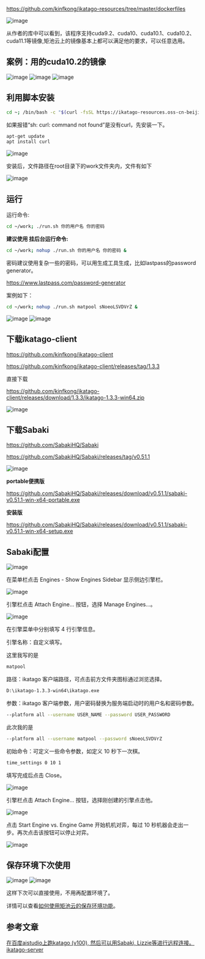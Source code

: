 https://github.com/kinfkong/ikatago-resources/tree/master/dockerfiles


![image](https://user-images.githubusercontent.com/16535685/132154463-e22e1a1a-6023-46bb-8ad3-95b3100879cf.png)


从作者的库中可以看到，该程序支持cuda9.2、cuda10、cuda10.1、cuda10.2、cuda11.1等镜像,矩池云上的镜像基本上都可以满足他的要求，可以任意选用。


## 案例：用的cuda10.2的镜像

![image](https://user-images.githubusercontent.com/16535685/132154492-a964845d-3dc0-4f04-8a0b-1fff5e79a88b.png)
![image](https://user-images.githubusercontent.com/16535685/132154509-058b5578-b67b-4111-b9d7-49579d756827.png)
![image](https://user-images.githubusercontent.com/16535685/132154526-31e6b4b6-66c9-4d5a-829a-82ed35ec49f5.png)

## 利用脚本安装

```bash
cd ~; /bin/bash -c "$(curl -fsSL https://ikatago-resources.oss-cn-beijing.aliyuncs.com/all/install.sh)"
```

如果报错“sh: curl: command not found”是没有curl，先安装一下。

```bash
apt-get update
apt install curl
```


![image](https://user-images.githubusercontent.com/16535685/132154653-46adf74b-b21c-4edb-aae1-43faa3fd2ebe.png)


安装后，文件路径在root目录下的work文件夹内，文件有如下


![image](https://user-images.githubusercontent.com/16535685/132154669-7a882811-453c-4b94-83b9-34879bebc5e6.png)


## 运行


运行命令:

```bash
cd ~/work; ./run.sh 你的用户名 你的密码
```

 **建议使用 挂后台运行命令:**

```bash
cd ~/work; nohup ./run.sh 你的用户名 你的密码 &
```

密码建议使用复杂一些的密码，可以用生成工具生成，比如lastpass的password generator。

https://www.lastpass.com/password-generator

案例如下：

```bash
cd ~/work; nohup ./run.sh matpool sNoeoLSVDVrZ &
```


![image](https://user-images.githubusercontent.com/16535685/132154693-02e5bca9-8c21-4691-8f83-a7675356715c.png)
![image](https://user-images.githubusercontent.com/16535685/132154704-59bbc34f-6ebb-44b7-b404-aad3ec9922c2.png)

## 下载ikatago-client

https://github.com/kinfkong/ikatago-client

https://github.com/kinfkong/ikatago-client/releases/tag/1.3.3

直接下载

https://github.com/kinfkong/ikatago-client/releases/download/1.3.3/ikatago-1.3.3-win64.zip


![image](https://user-images.githubusercontent.com/16535685/132154721-498e3ae1-0a0d-4d53-adf2-28150ba9b33a.png)

## 下载Sabaki

https://github.com/SabakiHQ/Sabaki

https://github.com/SabakiHQ/Sabaki/releases/tag/v0.51.1


![image](https://user-images.githubusercontent.com/16535685/132154746-70c75176-1aa5-4414-82f0-7d60c98c5d66.png)


**portable便携版**

https://github.com/SabakiHQ/Sabaki/releases/download/v0.51.1/sabaki-v0.51.1-win-x64-portable.exe

**安装版**

https://github.com/SabakiHQ/Sabaki/releases/download/v0.51.1/sabaki-v0.51.1-win-x64-setup.exe


## Sabaki配置

![image](https://user-images.githubusercontent.com/16535685/132154760-f995f9b3-6b13-4c60-b597-b0fb6f964740.png)

在菜单栏点击 Engines - Show Engines Sidebar 显示侧边引擎栏。


![image](https://user-images.githubusercontent.com/16535685/132154773-d8a216ad-f3c0-4352-98ae-d67d74d1fa31.png)

引擎栏点击 Attach Engine... 按钮，选择 Manage Engines...。


![image](https://user-images.githubusercontent.com/16535685/132154789-1b65e000-214f-4f31-812e-06c461d4f745.png)


在引擎菜单中分别填写 4 行引擎信息。

引擎名称：自定义填写。

这里我写的是

```bash
matpool
```

路径：ikatago 客户端路径，可点击前方文件夹图标通过浏览选择。

```bash
D:\ikatago-1.3.3-win64\ikatago.exe
```

参数：ikatago 客户端参数，用户密码替换为服务端启动时的用户名和密码参数。

```bash
--platform all --username USER_NAME --password USER_PASSWORD
```

此次我的是

```bash
--platform all --username matpool --password sNoeoLSVDVrZ
```

初始命令：可定义一些命令参数，如定义 10 秒下一次棋。

```bash
time_settings 0 10 1
```

填写完成后点击 Close。



![image](https://user-images.githubusercontent.com/16535685/132154816-b7a99e85-6924-46a3-b7b3-0f7b669c312c.png)


引擎栏点击 Attach Engine... 按钮，选择刚创建的引擎点击他。



![image](https://user-images.githubusercontent.com/16535685/132154833-e7b1c062-2128-4215-a7c8-c52ccabbd15a.png)


点击 Start Engine vs. Engine Game 开始机机对弈，每过 10 秒机器会走出一步。再次点击该按钮可以停止对弈。



![image](https://user-images.githubusercontent.com/16535685/132154850-23771e5d-9c7f-4645-be31-894f911a60d7.png)



## 保存环境下次使用


![image](https://user-images.githubusercontent.com/16535685/132154868-efd22116-53c2-4b74-82e4-9ca8ec324498.png)
![image](https://user-images.githubusercontent.com/16535685/132154876-d08ad51d-297b-497d-a6e0-96b72d37967d.png)


这样下次可以直接使用，不用再配置环境了。


详情可以查看[如何使用矩池云的保存环境功能](https://matpool.com/supports/snapshot)。



## 参考文章

[在百度aistudio上跑katago (v100), 然后可以用Sabaki, Lizzie等进行远程连接。](https://aistudio.baidu.com/aistudio/projectdetail/1208079?channelType=0&channel=0)
[ikatago-server](https://github.com/kinfkong/ikatago-server/blob/main/docs/%E6%9E%81%E9%93%BE%E4%BA%91%E4%BD%BF%E7%94%A8ikatago/ikatago.ipynb)
